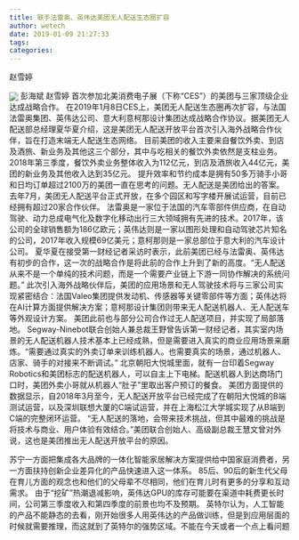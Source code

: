 ```yaml
---
title: 联手法雷奥、英伟达美团无人配送生态圈扩容
author: wetech
date: 2019-01-09 21:27:33
tags: 
categories: 
---
```

赵雪婷
<!-- more -->
<img align="center" border="0" src="https://imgcdn.yicai.com/uppics/images/2019/01/7d3c85586447ef144a93744ee7157af5.jpg" />
彭海斌
赵雪婷
首次参加北美消费电子展（下称“CES”）的美团与三家顶级企业达成战略合作。
在2019年1月8日CES上，美团无人配送生态圈再次扩容，与法国法雷奥集团、英伟达公司、意大利意柯那设计集团达成战略合作协议。据美团无人配送部总经理夏华夏介绍，这是美团无人配送开放平台首次引入海外战略合作伙伴，旨在打造末端无人配送生态网络。
目前美团的收入主要来自餐饮外卖、到店及酒旅、新业务及其他这三个部分，其中与吃相关的餐饮外卖依然是支柱业务。2018年第三季度，餐饮外卖业务整体收入为112亿元，到店及酒旅收入44亿元，美团的新业务及其他收入达到35亿元。
提升效率和节约成本是拥有50多万骑手小哥和日均订单超过2100万的美团一直在思考的问题。无人配送是美团给出的答案。去年7月，美团无人配送平台正式开放，在多个园区和写字楼开展试运营，目前已经拥有超过20家合作伙伴。
法雷奥是一家位于法国的汽车零部件供应商，在自动驾驶、动力总成电气化及数字化移动出行三大领域拥有先进的技术。2017年，该公司的全球销售额为186亿欧元；英伟达则是一家以图形处理和自动驾驶芯片知名的公司，2017年收入规模69亿美元；意柯那则是一家总部位于意大利的汽车设计公司。
夏华夏在接受第一财经记者采访时表示，此前美团已经与法雷奥、英伟达有初步的合作，这一次的战略合作是将此前的合作上升到了新的高度。“无人配送从来不是一个单纯的技术问题，而是一个需要产业链上下游一同协作解决的系统问题。”
此次引入海外战略伙伴后，美团的应用场景和无人驾驶技术将与三家公司实现紧密结合：法国Valeo集团提供发动机、传感器等关键零部件等方面；英伟达将在AI计算方面提供解决方案；意柯那设计集团则带来无人配送机器人、无人配送车等外观设计方案。
美团此前也与部分公司合作过无人配送项目，并实现了局部落地。
Segway-Ninebot联合创始人兼总裁王野曾告诉第一财经记者，其实室内场景的无人配送机器人技术基本上已经成熟，但是需要进入真实的商业应用场景来磨炼。“需要通过真实的外卖订单来训练机器人。也需要真实的场景，通过机器人、店家、骑手的对接来不断调试。”
北京朝阳大悦城里面，就有一台印着Segway Robotics和美团标志的配送机器人，可以自主上下电梯。配送机器人到达商场门口时，美团外卖小哥就从机器人“肚子”里取出客户预订的餐食。
美团方面提供的数据显示，自2018年3月至今，无人配送开放平台已经完成了在朝阳大悦城的B端测试运营，以及深圳联想大厦的C端试运营，并在上海松江大学城实现了从B端到C端的完整闭环运营。
“无人配送的落地，会带来技术挑战，但其中最难的挑战是将技术与商业、用户体验有效结合。”美团联合创始人、高级副总裁王慧文曾对外说，这也是美团推出无人配送开放平台的原因。
 
 
苏宁一方面把集成各大品牌的一体化智能家居解决方案提供给中国家庭消费者，另一方面扶持创新企业差异化的产品快速进入这一体系。
85后、90后的新生代父母在育儿方面的观念也和他们的父母辈不尽相同，他们在育儿时有更多的分享和互动需求。
由于“挖矿”热潮退减影响，英伟达GPU的库存可能要在渠道中耗费更长时间，公司第三季度收入和第四季度的前景也均不及预期。
英特尔认为，人工智能的产品不能静态的去看，刚开始很多人用英伟达的产品做训练，但是到应用层面的时候就需要推理，而这就到了英特尔的强势区域。不能在今天或者一个点上看问题
